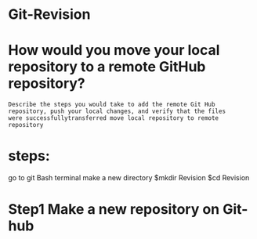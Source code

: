 # Git-Revision 
# How would you move your local repository to a remote GitHub repository? 
    Describe the steps you would take to add the remote Git Hub repository, push your local changes, and verify that the files 
    were successfullytransferred move local repository to remote repository

# steps: 
go to git Bash terminal
make a new directory
$mkdir Revision
$cd Revision
# Step1 Make a new repository on Git-hub
